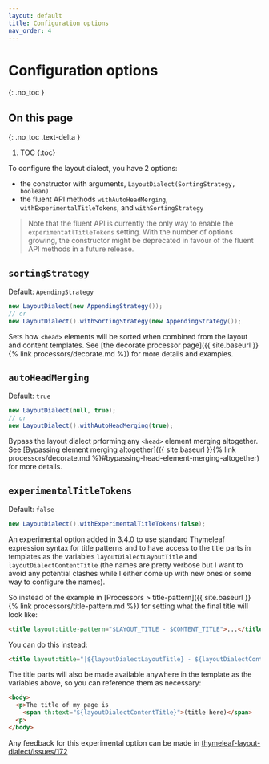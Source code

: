 ```yaml
---
layout: default
title: Configuration options
nav_order: 4
---
```


Configuration options
=====================
{: .no_toc }


On this page
------------
{: .no_toc .text-delta }

1. TOC
{:toc}


To configure the layout dialect, you have 2 options:
 - the constructor with arguments, `LayoutDialect(SortingStrategy, boolean)`
 - the fluent API methods `withAutoHeadMerging`, `withExperimentalTitleTokens`,
   and `withSortingStrategy`

> Note that the fluent API is currently the only way to enable the `experimentatlTitleTokens`
> setting.  With the number of options growing, the constructor might be
> deprecated in favour of the fluent API methods in a future release.


`sortingStrategy`
-----------------

Default: `ApendingStrategy`

```java
new LayoutDialect(new AppendingStrategy());
// or
new LayoutDialect().withSortingStrategy(new AppendingStrategy());
```

Sets how `<head>` elements will be sorted when combined from the layout and
content templates.  See [the decorate processor page]({{ site.baseurl }}{% link processors/decorate.md %})
for more details and examples.


`autoHeadMerging`
-----------------

Default: `true`

```java
new LayoutDialect(null, true);
// or
new LayoutDialect().withAutoHeadMerging(true);
```

Bypass the layout dialect prforming any `<head>` element merging altogether.
See [Bypassing <head> element merging altogether]({{ site.baseurl }}{% link processors/decorate.md %}#bypassing-head-element-merging-altogether)
for more details.


`experimentalTitleTokens`
-------------------------

Default: `false`

```java
new LayoutDialect().withExperimentalTitleTokens(false);
```

An experimental option added in 3.4.0 to use standard Thymeleaf expression
syntax for title patterns and to have access to the title parts in templates as
the variables `layoutDialectLayoutTitle` and `layoutDialectContentTitle` (the
names are pretty verbose but I want to avoid any potential clashes while I
either come up with new ones or some way to configure the names).

So instead of the example in [Processors > title-pattern]({{ site.baseurl }}{% link processors/title-pattern.md %})
for setting what the final title will look like:

```html
<title layout:title-pattern="$LAYOUT_TITLE - $CONTENT_TITLE">...</title>
```

You can do this instead:

```html
<title layout:title="|${layoutDialectLayoutTitle} - ${layoutDialectContentTitle}|">...</title>
```

The title parts will also be made available anywhere in the template as the
variables above, so you can reference them as necessary:

```html
<body>
  <p>The title of my page is
    <span th:text="${layoutDialectContentTitle}">(title here)</span>
  <p>
</body>
```

Any feedback for this experimental option can be made in
[thymeleaf-layout-dialect/issues/172](https://github.com/ultraq/thymeleaf-layout-dialect/issues/172)
